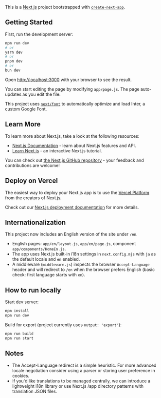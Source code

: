 This is a [Next.js](https://nextjs.org/) project bootstrapped with [`create-next-app`](https://github.com/vercel/next.js/tree/canary/packages/create-next-app).

## Getting Started

First, run the development server:

```bash
npm run dev
# or
yarn dev
# or
pnpm dev
# or
bun dev
```

Open [http://localhost:3000](http://localhost:3000) with your browser to see the result.

You can start editing the page by modifying `app/page.js`. The page auto-updates as you edit the file.

This project uses [`next/font`](https://nextjs.org/docs/basic-features/font-optimization) to automatically optimize and load Inter, a custom Google Font.

## Learn More

To learn more about Next.js, take a look at the following resources:

- [Next.js Documentation](https://nextjs.org/docs) - learn about Next.js features and API.
- [Learn Next.js](https://nextjs.org/learn) - an interactive Next.js tutorial.

You can check out [the Next.js GitHub repository](https://github.com/vercel/next.js/) - your feedback and contributions are welcome!

## Deploy on Vercel

The easiest way to deploy your Next.js app is to use the [Vercel Platform](https://vercel.com/new?utm_medium=default-template&filter=next.js&utm_source=create-next-app&utm_campaign=create-next-app-readme) from the creators of Next.js.

Check out our [Next.js deployment documentation](https://nextjs.org/docs/deployment) for more details.

## Internationalization

This project now includes an English version of the site under `/en`.

- English pages: `app/en/layout.js`, `app/en/page.js`, component `app/components/HomeEn.js`.
- The app uses Next.js built-in i18n settings in `next.config.mjs` with `ja` as the default locale and `en` enabled.
- A middleware (`middleware.js`) inspects the browser `Accept-Language` header and will redirect to `/en` when the browser prefers English (basic check: first language starts with `en`).

How to run locally
-------------------

Start dev server:

```bash
npm install
npm run dev
```

Build for export (project currently uses `output: 'export'`):

```bash
npm run build
npm run start
```

Notes
-----
- The Accept-Language redirect is a simple heuristic. For more advanced locale negotiation consider using a parser or storing user preference in cookies.
- If you'd like translations to be managed centrally, we can introduce a lightweight i18n library or use Next.js /app directory patterns with translation JSON files.
